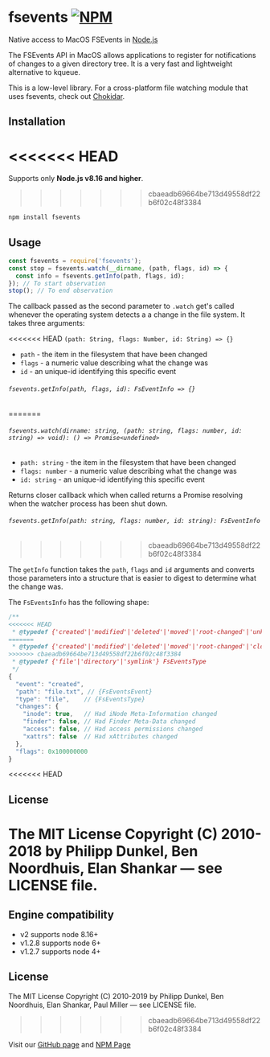 # fsevents [![NPM](https://nodei.co/npm/fsevents.png)](https://nodei.co/npm/fsevents/)

Native access to MacOS FSEvents in [Node.js](https://nodejs.org/)

The FSEvents API in MacOS allows applications to register for notifications of
changes to a given directory tree. It is a very fast and lightweight alternative
to kqueue.

This is a low-level library. For a cross-platform file watching module that
uses fsevents, check out [Chokidar](https://github.com/paulmillr/chokidar).

## Installation

<<<<<<< HEAD
=======
Supports only **Node.js v8.16 and higher**.

>>>>>>> cbaeadb69664be713d49558df22b6f02c48f3384
```sh
npm install fsevents
```

## Usage

```js
const fsevents = require('fsevents');
const stop = fsevents.watch(__dirname, (path, flags, id) => {
  const info = fsevents.getInfo(path, flags, id);
}); // To start observation
stop(); // To end observation
```

The callback passed as the second parameter to `.watch` get's called whenever the operating system detects a
a change in the file system. It takes three arguments:

<<<<<<< HEAD
`(path: String, flags: Number, id: String) => {}`

 * `path` - the item in the filesystem that have been changed
 * `flags` - a numeric value describing what the change was
 * `id` - an unique-id identifying this specific event

###### `fsevents.getInfo(path, flags, id): FsEventInfo => {}`
=======
###### `fsevents.watch(dirname: string, (path: string, flags: number, id: string) => void): () => Promise<undefined>`

 * `path: string` - the item in the filesystem that have been changed
 * `flags: number` - a numeric value describing what the change was
 * `id: string` - an unique-id identifying this specific event

 Returns closer callback which when called returns a Promise resolving when the watcher process has been shut down.

###### `fsevents.getInfo(path: string, flags: number, id: string): FsEventInfo`
>>>>>>> cbaeadb69664be713d49558df22b6f02c48f3384

The `getInfo` function takes the `path`, `flags` and `id` arguments and converts those parameters into a structure
that is easier to digest to determine what the change was.

The `FsEventsInfo` has the following shape:

```js
/**
<<<<<<< HEAD
 * @typedef {'created'|'modified'|'deleted'|'moved'|'root-changed'|'unknown'} FsEventsEvent
=======
 * @typedef {'created'|'modified'|'deleted'|'moved'|'root-changed'|'cloned'|'unknown'} FsEventsEvent
>>>>>>> cbaeadb69664be713d49558df22b6f02c48f3384
 * @typedef {'file'|'directory'|'symlink'} FsEventsType
 */
{
  "event": "created",
  "path": "file.txt", // {FsEventsEvent}
  "type": "file",    // {FsEventsType}
  "changes": {
    "inode": true,   // Had iNode Meta-Information changed
    "finder": false, // Had Finder Meta-Data changed
    "access": false, // Had access permissions changed
    "xattrs": false  // Had xAttributes changed
  },
  "flags": 0x100000000
}
```

<<<<<<< HEAD
## License

The MIT License Copyright (C) 2010-2018 by Philipp Dunkel, Ben Noordhuis, Elan Shankar — see LICENSE file.
=======
## Engine compatibility

- v2 supports node 8.16+
- v1.2.8 supports node 6+
- v1.2.7 supports node 4+

## License

The MIT License Copyright (C) 2010-2019 by Philipp Dunkel, Ben Noordhuis, Elan Shankar, Paul Miller — see LICENSE file.
>>>>>>> cbaeadb69664be713d49558df22b6f02c48f3384

Visit our [GitHub page](https://github.com/fsevents/fsevents) and [NPM Page](https://npmjs.org/package/fsevents)
